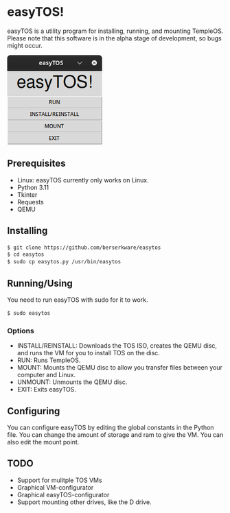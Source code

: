 # easyTOS!
easyTOS is a utility program for installing, running, and mounting TempleOS. Please note that this software is in the alpha stage of development, so bugs might occur.

![alt text](easytos.png "Screenshot")

## Prerequisites
 - Linux: easyTOS currently only works on Linux.
 - Python 3.11
 - Tkinter
 - Requests
 - QEMU

## Installing
```bash
$ git clone https://github.com/berserkware/easytos
$ cd easytos
$ sudo cp easytos.py /usr/bin/easytos
```

## Running/Using
You need to run easyTOS with sudo for it to work.
```bash
$ sudo easytos
```
### Options
 - INSTALL/REINSTALL: Downloads the TOS ISO, creates the QEMU disc, and runs the VM for you to install TOS on the disc.
 - RUN: Runs TempleOS.
 - MOUNT: Mounts the QEMU disc to allow you transfer files between your computer and Linux.
 - UNMOUNT: Unmounts the QEMU disc.
 - EXIT: Exits easyTOS.

## Configuring
You can configure easyTOS by editing the global constants in the Python file.
You can change the amount of storage and ram to give the VM. You can also edit
the mount point.

## TODO
 - Support for mulitple TOS VMs
 - Graphical VM-configurator
 - Graphical easyTOS-configurator
 - Support mounting other drives, like the D drive.
